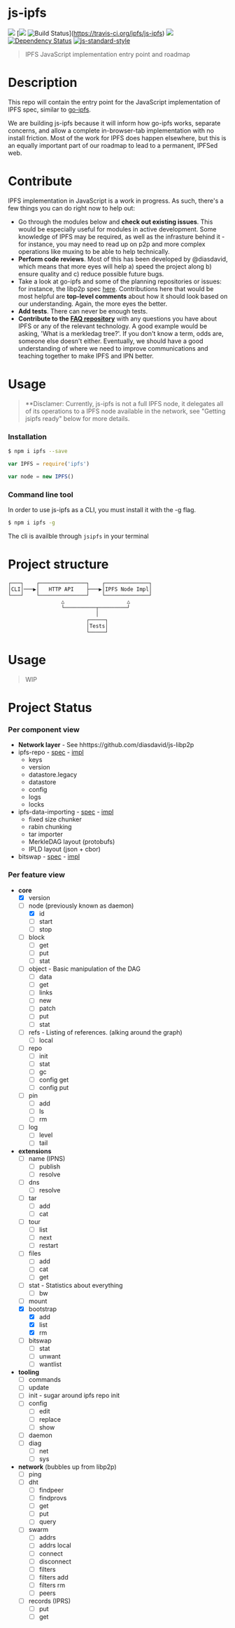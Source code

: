 js-ipfs
=======

[![](https://img.shields.io/badge/made%20by-Protocol%20Labs-blue.svg?style=flat-square)](http://ipn.io) [[![](https://img.shields.io/badge/freenode-%23ipfs-blue.svg?style=flat-square)](http://webchat.freenode.net/?channels=%23ipfs) ![Build Status](https://travis-ci.org/ipfs/js-ipfs.svg?style=flat-square)](https://travis-ci.org/ipfs/js-ipfs) ![](https://img.shields.io/badge/coverage-75%25-yellow.svg?style=flat-square) [![Dependency Status](https://david-dm.org/ipfs/js-ipfs.svg?style=flat-square)](https://david-dm.org/ipfs/js-ipfs) [![js-standard-style](https://img.shields.io/badge/code%20style-standard-brightgreen.svg?style=flat-square)](https://github.com/feross/standard)

> IPFS JavaScript implementation  entry point and roadmap

# Description

This repo will contain the entry point for the JavaScript implementation of IPFS spec, similar to [go-ipfs](https://github.com/ipfs/go-ipfs). 

We are building js-ipfs because it will inform how go-ipfs works, separate concerns, and allow a complete in-browser-tab implementation with no install friction. Most of the work for IPFS does happen elsewhere, but this is an equally important part of our roadmap to lead to a permanent, IPFSed web.

# Contribute

IPFS implementation in JavaScript is a work in progress. As such, there's a few things you can do right now to help out:

  * Go through the modules below and **check out existing issues**. This would be especially useful for modules in active development. Some knowledge of IPFS may be required, as well as the infrasture behind it - for instance, you may need to read up on p2p and more complex operations like muxing to be able to help technically.
  * **Perform code reviews**. Most of this has been developed by @diasdavid, which means that more eyes will help a) speed the project along b) ensure quality and c) reduce possible future bugs.
  * Take a look at go-ipfs and some of the planning repositories or issues: for instance, the libp2p spec [here](https://github.com/ipfs/specs/pull/19). Contributions here that would be most helpful are **top-level comments** about how it should look based on our understanding. Again, the more eyes the better.
  * **Add tests**. There can never be enough tests.
  * **Contribute to the [FAQ repository](https://github.com/ipfs/faq/issues)** with any questions you have about IPFS or any of the relevant technology. A good example would be asking, 'What is a merkledag tree?'. If you don't know a term, odds are, someone else doesn't either. Eventually, we should have a good understanding of where we need to improve communications and teaching together to make IPFS and IPN better.

# Usage

> **Disclamer: Currently, js-ipfs is not a full IPFS node, it delegates all of its operations to a IPFS node available in the network, see "Getting jsipfs ready" below for more details.

### Installation

```bash
$ npm i ipfs --save
```

```JavaScript
var IPFS = require('ipfs')

var node = new IPFS()
```

### Command line tool

In order to use js-ipfs as a CLI, you must install it with the -g flag.

```bash
$ npm i ipfs -g
```

The cli is availble through `jsipfs` in your terminal

# Project structure

```
┌───┐    ┌───────────────┐    ┌──────────────┐
│CLI│───▶│   HTTP API    ├───▶│IPFS Node Impl│
└───┘    └───────────────┘    └──────────────┘
                 △                    △
                 └──────────┬─────────┘
                            │
                         ┌─────┐
                         │Tests│
                         └─────┘
```

# Usage

> WIP

# Project Status

### Per component view

- **Network layer** - See hhttps://github.com/diasdavid/js-libp2p
- ipfs-repo - [spec](https://github.com/ipfs/specs/tree/master/repo) - [impl](https://github.com/ipfs/js-ipfs-repo)
  - keys
  - version
  - datastore.legacy
  - datastore
  - config
  - logs
  - locks
- ipfs-data-importing - [spec](https://github.com/ipfs/specs/pull/57) - [impl](https://github.com/ipfs/js-ipfs-data-importing)
  - fixed size chunker
  - rabin chunking
  - tar importer
  - MerkleDAG layout (protobufs)
  - IPLD layout (json + cbor)
- bitswap - [spec](https://github.com/ipfs/specs/pull/53) - [impl](https://github.com/ipfs/js-ipfs-bitswap)

### Per feature view

- **core**
  - [x] version
  - [ ] node (previously known as daemon)
    - [x] id
    - [ ] start
    - [ ] stop
  - [ ] block
    - [ ] get
    - [ ] put
    - [ ] stat
  - [ ] object - Basic manipulation of the DAG
    - [ ] data
    - [ ] get
    - [ ] links
    - [ ] new
    - [ ] patch
    - [ ] put
    - [ ] stat
  - [ ] refs - Listing of references. (alking around the graph)
    - [ ] local
  - [ ] repo
    - [ ] init
    - [ ] stat
    - [ ] gc
    - [ ] config get
    - [ ] config put
  - [ ] pin
    - [ ] add
    - [ ] ls
    - [ ] rm
  - [ ] log
    - [ ] level
    - [ ] tail
- **extensions**
  - [ ] name (IPNS)
    - [ ] publish
    - [ ] resolve
  - [ ] dns
    - [ ] resolve
  - [ ] tar
    - [ ] add
    - [ ] cat
  - [ ] tour
    - [ ] list
    - [ ] next
    - [ ] restart
  - [ ] files
    - [ ] add
    - [ ] cat
    - [ ] get
  - [ ] stat - Statistics about everything
    - [ ] bw
  - [ ] mount
  - [x] bootstrap
    - [x] add
    - [x] list
    - [x] rm
  - [ ] bitswap
    - [ ] stat
    - [ ] unwant
    - [ ] wantlist
- **tooling**
  - [ ] commands
  - [ ] update
  - [ ] init - sugar around ipfs repo init
  - [ ] config
    - [ ] edit
    - [ ] replace
    - [ ] show
  - [ ] daemon
  - [ ] diag
    - [ ] net
    - [ ] sys
- **network** (bubbles up from libp2p)
  - [ ] ping
  - [ ] dht
    - [ ] findpeer
    - [ ] findprovs
    - [ ] get
    - [ ] put
    - [ ] query
  - [ ] swarm
    - [ ] addrs
    - [ ] addrs local
    - [ ] connect
    - [ ] disconnect
    - [ ] filters
    - [ ] filters add
    - [ ] filters rm
    - [ ] peers
  - [ ] records (IPRS)
    - [ ] put
    - [ ] get
